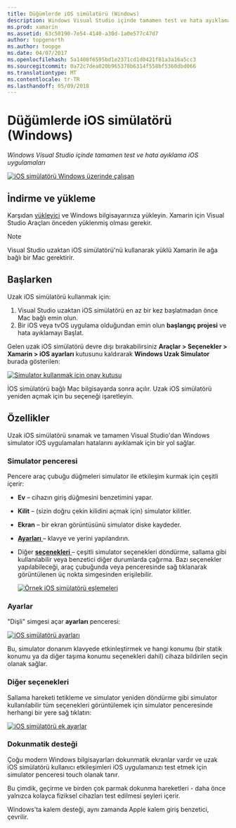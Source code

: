 ```yaml
---
title: Düğümlerde iOS simülatörü (Windows)
description: Windows Visual Studio içinde tamamen test ve hata ayıklama iOS uygulamaları
ms.prod: xamarin
ms.assetid: 63c50190-7e54-4140-a30d-1a0e577c47d7
author: topgenorth
ms.author: toopge
ms.date: 04/07/2017
ms.openlocfilehash: 5a1408f6595bd1e2371cd1d0421f81a3a16a5cc3
ms.sourcegitcommit: 0a72c7dea020b965378b6314f558bf5360dbd066
ms.translationtype: MT
ms.contentlocale: tr-TR
ms.lasthandoff: 05/09/2018
---
```

# <a name="remoted-ios-simulator-for-windows"></a>Düğümlerde iOS simülatörü (Windows)

_Windows Visual Studio içinde tamamen test ve hata ayıklama iOS uygulamaları_

[![](ios-simulator-images/hero-sml.png "iOS simülatörü Windows üzerinde çalışan")](ios-simulator-images/hero.png#lightbox)

## <a name="download-and-install"></a>İndirme ve yükleme

Karşıdan [yükleyici](https://dl.xamarin.com/xamarin-simulator/Xamarin.Simulator.Installer.msi) ve Windows bilgisayarınıza yükleyin. Xamarin için Visual Studio Araçları önceden yüklenmiş olması gerekir.

> [!NOTE]
> Visual Studio uzaktan iOS simülatörü'nü kullanarak yüklü Xamarin ile ağa bağlı bir Mac gerektirir.

## <a name="getting-started"></a>Başlarken

Uzak iOS simülatörü kullanmak için:

1. Visual Studio uzaktan iOS simülatörü en az bir kez başlatmadan önce Mac bağlı emin olun.
2. Bir iOS veya tvOS uygulama olduğundan emin olun **başlangıç projesi** ve hata ayıklamayı Başlat.

Gelen uzak iOS simülatörü devre dışı bırakabilirsiniz **Araçlar > Seçenekler > Xamarin > iOS ayarları** kutusunu kaldırarak **Windows Uzak Simulator** burada gösterilen:

[![](ios-simulator-images/options-sml.png "Simulator kullanmak için onay kutusu")](ios-simulator-images/options.png#lightbox)

İOS simülatörü bağlı Mac bilgisayarda sonra açılır. Uzak iOS simülatörü yeniden açmak için bu seçeneği işaretleyin.

## <a name="features"></a>Özellikler

Uzak iOS simülatörü sınamak ve tamamen Visual Studio'dan Windows simulator iOS uygulamaları hatalarını ayıklamak için bir yol sağlar.

### <a name="simulator-window"></a>Simulator penceresi

Pencere araç çubuğu düğmeleri simulator ile etkileşim kurmak için çeşitli içerir:

- **Ev** – cihazın giriş düğmesini benzetimini yapar.
- **Kilit** – (sizin doğru çekin kilidini açmak için) simulator kilitler.
- **Ekran** – bir ekran görüntüsünü simulator diske kaydeder.
- [**Ayarları** ](#settings) – klavye ve yerini yapılandırın.
- Diğer [ **seçenekleri** ](#options) – çeşitli simulator seçenekleri döndürme, sallama gibi kullanılabilir veya benzetici diğer durumlarda çağırma. Bazı seçenekler yapılabileceği, araç çubuğunda veya penceresinde sağ tıklanarak görüntülenen üç nokta simgesinden erişilebilir.

    [![](ios-simulator-images/maps-app-sml.png "Örnek iOS simülatörü eşlemeleri")](ios-simulator-images/maps-app.png#lightbox)


### <a name="settings"></a>Ayarlar

"Dişli" simgesi açar **ayarları** penceresi:

[![](ios-simulator-images/settings-sml.png "iOS simülatörü ayarları")](ios-simulator-images/settings.png#lightbox)

Bu, simulator donanım klavyede etkinleştirmek ve hangi konumu (bir statik konumu ya da diğer taşıma konumu seçenekleri dahil) cihaza bildirilen seçin olanak sağlar.



### <a name="other-options"></a>Diğer seçenekleri

Sallama hareketi tetikleme ve simulator yeniden döndürme gibi simulator kullanılabilir tüm seçenekleri görüntülemek için simulator penceresinde herhangi bir yere sağ tıklatın:

[![](ios-simulator-images/more-sml.png "iOS simülatörü ek ayarlar")](ios-simulator-images/more.png#lightbox)

### <a name="touchscreen-support"></a>Dokunmatik desteği

Çoğu modern Windows bilgisayarları dokunmatik ekranlar vardır ve uzak iOS simülatörü kullanıcı etkileşimleri iOS uygulamanızı test etmek için simulator penceresi touch olanak tanır.

Bu çimdik, geçirme ve birden çok parmak dokunma hareketleri - daha önce yalnızca kolayca fiziksel cihazları test edilmesi şeyleri içerir.

Windows'ta kalem desteği, aynı zamanda Apple kalem giriş benzetici, çevrilir.

<!--
<a name="knownissues" />

# Known Issues

 - Apple Watch devices may show in the Visual Studio device list, but are not yet supported.
 - Launching in **Release** mode may also start Apple’s simulator on the networked Mac.
 - Closing the remote iOS Simulator on Windows will not immediately stop debugging in Visual Studio. Stop debugging manually from the menu or the red button.
 - Opening too many different simulators simultaneously will produce unexpected results.
 - Exception of type `Foundation.NSErrorException` may be thrown while launching Simulators. Workaround is to kill csproxy (server process) on the Mac host and re-deploy to the simulator.
 - Performance may be slower when using Xcode 8
-->
